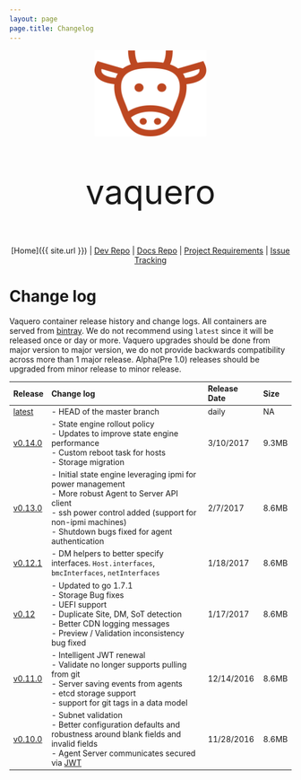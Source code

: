 ```yaml
---
layout: page
page.title: Changelog
---
```

<div align="center" markdown="1">
<img src="img/cow.png" alt="Drawing" style="width: 200px;"/>
  <p style="font-size:60px">vaquero</p>

[Home]({{ site.url }}) | [Dev Repo](https://github.com/CiscoCloud/vaquero) | [Docs Repo](https://github.com/CiscoCloud/vaquero-docs/tree/master) | [Project Requirements](requirements.html) | [Issue Tracking](https://waffle.io/CiscoCloud/vaquero)
</div>

# Change log

Vaquero container release history and change logs. All containers are served from [bintray](https://bintray.com/shippedrepos/vaquero/vaquero%3Avaquero). We do not recommend using `latest` since it will be released once or day or more. Vaquero upgrades should be done from major version to major version, we do not provide backwards compatibility across more than 1 major release. Alpha(Pre 1.0) releases should be upgraded from minor release to minor release.


| Release                                                                       | Change log                                                                                                                                                                                                                   | Release Date | Size  |
|:------------------------------------------------------------------------------|:-----------------------------------------------------------------------------------------------------------------------------------------------------------------------------------------------------------------------------|:-------------|:------|
| [latest](https://bintray.com/shippedrepos/vaquero/vaquero%3Avaquero/latest)   | - HEAD of the master branch                                                                                                                                                                                                  | daily        | NA    |
| [v0.14.0](https://bintray.com/shippedrepos/vaquero/vaquero%3Avaquero/v0.14.0) | - State engine rollout policy <br> - Updates to improve state engine performance <br> - Custom reboot task for hosts <br> - Storage migration  | 3/10/2017     | 9.3MB |
| [v0.13.0](https://bintray.com/shippedrepos/vaquero/vaquero%3Avaquero/v0.13.0) | - Initial state engine leveraging ipmi for power management <br> - More robust Agent to Server API client <br> - ssh power control added (support for non-ipmi machines) <br> - Shutdown bugs fixed for agent authentication | 2/7/2017     | 8.6MB |
| [v0.12.1](https://bintray.com/shippedrepos/vaquero/vaquero%3Avaquero/v0.12.1) | - DM helpers to better specify interfaces. `Host.interfaces`, `bmcInterfaces`, `netInterfaces`                                                                                                                               | 1/18/2017    | 8.6MB |
| [v0.12](https://bintray.com/shippedrepos/vaquero/vaquero%3Avaquero/v0.12)     | - Updated to go 1.7.1 <br> - Storage Bug fixes <br> - UEFI support <br> - Duplicate Site, DM, SoT detection <br> - Better CDN logging messages <br> - Preview / Validation inconsistency bug fixed                           | 1/17/2017    | 8.6MB |
| [v0.11.0](https://bintray.com/shippedrepos/vaquero/vaquero%3Avaquero/v0.11.0) | - Intelligent JWT renewal <br> - Validate no longer supports pulling from git <br> - Server saving events from agents <br> - etcd storage support <br> - support for git tags in a data model                                | 12/14/2016   | 8.6MB |
| [v0.10.0](https://bintray.com/shippedrepos/vaquero/vaquero%3Avaquero/v0.10.0) | - Subnet validation <br> - Better configuration defaults and robustness around blank fields and invalid fields <br> - Agent Server communicates secured via [JWT](https://jwt.io/)                                           | 11/28/2016   | 8.6MB |

